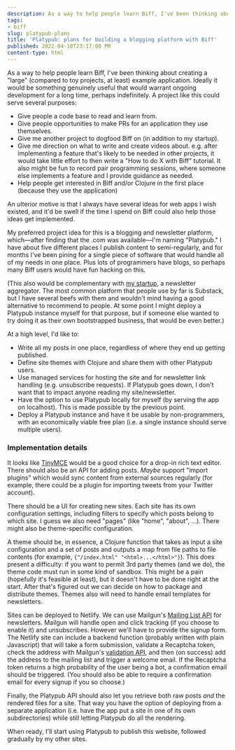 ```yaml
---
description: As a way to help people learn Biff, I've been thinking about creating a "large" (compared to toy projects, at least) example application. Ideally it would be something genuinely useful that would warrant ongoing development for a long time, perhaps indefinitely.
tags:
- biff
slug: platypub-plans
title: 'Platypub: plans for building a blogging platform with Biff'
published: 2022-04-18T23:17:00 PM
content-type: html
---
```


<div data-mobiledoc="{&quot;version&quot;:&quot;0.3.2&quot;,&quot;atoms&quot;:[],&quot;cards&quot;:[],&quot;markups&quot;:[[&quot;a&quot;,[&quot;href&quot;,&quot;https://thesample.ai/&quot;]],[&quot;a&quot;,[&quot;href&quot;,&quot;https://www.tiny.cloud/&quot;]],[&quot;em&quot;],[&quot;code&quot;],[&quot;a&quot;,[&quot;href&quot;,&quot;https://documentation.mailgun.com/en/latest/api-mailinglists.html&quot;]],[&quot;a&quot;,[&quot;href&quot;,&quot;https://documentation.mailgun.com/en/latest/api-email-validation.html&quot;]]],&quot;sections&quot;:[[1,&quot;p&quot;,[[0,[],0,&quot;As a way to help people learn Biff, I" is="">As a way to help people learn Biff, I've been thinking about creating a "large" (compared to toy projects, at least) example application. Ideally it would be something genuinely useful that would warrant ongoing development for a long time, perhaps indefinitely. A project like this could serve several purposes:
<div>
<ul>
<li>Give people a code base to read and learn from.</li>
<li>Give people opportunities to make PRs for an application they use themselves.</li>
<li>Give me another project to dogfood Biff on (in addition to my startup).</li>
<li>Give me direction on what to write and create videos about. e.g. after implementing a feature that's likely to be needed in other projects, it would take little effort to then write a "How to do X with Biff" tutorial. It also might be fun to record pair programming sessions, where someone else implements a feature and I provide guidance as needed.</li>
<li>Help people get interested in Biff and/or Clojure in the first place (because they use the application)</li>
</ul>
<p>An ulterior motive is that I always have several ideas for web apps I wish existed, and it'd be swell if the time I spend on Biff could also help those ideas get implemented.</p>
<p>My preferred project idea for this is a blogging and newsletter platform, which&mdash;after finding that the .com was available&mdash;I'm naming "Platypub." I have about five different places I publish content to semi-regularly, and for months I've been pining for a single piece of software that would handle all of my needs in one place. Plus lots of programmers have blogs, so perhaps many Biff users would have fun hacking on this.</p>
<p>(This also would be complementary with <a href="https://thesample.ai/">my startup</a>, a newsletter aggregator. The most common platform that people use by far is Substack, but I have several beefs with them and wouldn't mind having a good alternative to recommend to people. At some point I might deploy a Platypub instance myself for that purpose, but if someone else wanted to try doing it as their own bootstrapped business, that would be even better.)</p>
<p>At a high level, I'd like to:</p>
<ul>
<li>Write all my posts in one place, regardless of where they end up getting published.</li>
<li>Define site themes with Clojure and share them with other Platypub users.</li>
<li>Use managed services for hosting the site and for newsletter link handling (e.g. unsubscribe requests). If Platypub goes down, I don't want that to impact anyone reading my site/newsletter.</li>
<li>Have the option to use Platypub locally for myself (by serving the app on localhost). This is made possible by the previous point.</li>
<li>Deploy a Platypub instance and have it be usable by non-programmers, with an economically viable free plan (i.e. a single instance should serve multiple users).</li>
</ul>
<h3>Implementation details</h3>
<p>It looks like <a href="https://www.tiny.cloud/">TinyMCE</a> would be a good choice for a drop-in rich text editor. There should also be an API for adding posts. <em>Maybe</em> support "import plugins" which would sync content from external sources regularly (for example, there could be a plugin for importing tweets from your Twitter account).</p>
<p>There should be a UI for creating new sites. Each site has its own configuration settings, including filters to specify which posts belong to which site. I guess we also need "pages" (like "home", "about", ...). There might also be theme-specific configuration.</p>
<p>A theme should be, in essence, a Clojure function that takes as input a site configuration and a set of posts and outputs a map from file paths to file contents (for example, <code>{"/index.html" "&lt;html&gt;...&lt;/html&gt;"}</code>). This does present a difficulty: if you want to permit 3rd party themes (and we do), the theme code must run in some kind of sandbox. This might be a pain (hopefully it's feasible at least), but it doesn't have to be done right at the start. After that's figured out we can decide on how to package and distribute themes. Themes also will need to handle email templates for newsletters.</p>
<p>Sites can be deployed to Netlify. We can use Mailgun's <a href="https://documentation.mailgun.com/en/latest/api-mailinglists.html">Mailing List API</a> for newsletters. Mailgun will handle open and click tracking (if you choose to enable it) and unsubscribes. However we'll have to provide the signup form. The Netlify site can include a backend function (probably written with plain Javascript) that will take a form submission, validate a Recaptcha token, check the address with Mailgun's <a href="https://documentation.mailgun.com/en/latest/api-email-validation.html">validation API</a>, and then (on success) add the address to the mailing list and trigger a welcome email. If the Recaptcha token returns a high probability of the user being a bot, a confirmation email should be triggered. (You should also be able to require a confirmation email for every signup if you so choose.)</p>
<p>Finally, the Platypub API should also let you retrieve both raw posts <em>and </em>the rendered files for a site. That way you have the option of deploying from a separate application (i.e. have the app put a site in one of its own subdirectories) while still letting Platypub do all the rendering.</p>
<p>When ready, I'll start using Platypub to publish this website, followed gradually by my other sites.</p>
</div>
</div>